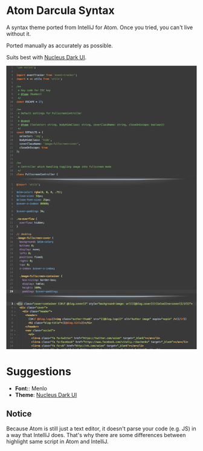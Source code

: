 # Atom Darcula Syntax

A syntax theme ported from IntelliJ for Atom. Once you tried, you can't live without it.

Ported manually as accurately as possible.

Suits best with [Nucleus Dark UI](https://atom.io/themes/nucleus-dark-ui).

![Screenshot of theme](screenshot.png)

# Suggestions

* **Font:**: Menlo
* **Theme**: [Nucleus Dark UI](https://atom.io/themes/nucleus-dark-ui)

## Notice
Because Atom is still just a text editor, it doesn't parse your code (e.g. JS) in a way that IntelliJ does. That's why there are some differences between highlight same script in Atom and IntelliJ.
